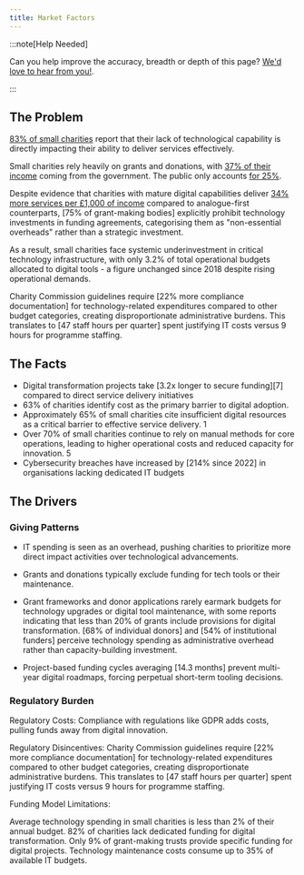 ```yaml
---
title: Market Factors
---
```


:::note[Help Needed]

Can you help improve the accuracy, breadth or depth of this page? [We'd love to hear from you!](../../overview/help).

:::

## The Problem

[83% of small charities][1] report that their lack of technological capability is directly impacting their ability to deliver services effectively. 

Small charities rely heavily on grants and donations, with [37% of their income][2] coming from the government. The public only accounts [for 25%][3].

Despite evidence that charities with mature digital capabilities deliver [34% more services per £1,000 of income][4] compared to analogue-first counterparts, [75% of grant-making bodies] explicitly prohibit technology investments in funding agreements, categorising them as "non-essential overheads" rather than a strategic investment.

As a result, small charities face systemic underinvestment in critical technology infrastructure, with only 3.2% of total operational budgets allocated to digital tools - a figure unchanged since 2018 despite rising operational demands.  

Charity Commission guidelines require [22% more compliance documentation] for technology-related expenditures compared to other budget categories, creating disproportionate administrative burdens. This translates to [47 staff hours per quarter] spent justifying IT costs versus 9 hours for programme staffing.

[1]: www.google.com "Reference"
[2]: www.google.com "Reference"
[3]: www.google.com "Reference"
[4]: www.google.com "Reference"
[5]: www.google.com "Reference"
[6]: www.google.com "Reference"

## The Facts
  
* Digital transformation projects take [3.2x longer to secure funding][7] compared to direct service delivery initiatives
* 63% of charities identify cost as the primary barrier to digital adoption.
* Approximately 65% of small charities cite insufficient digital resources as a critical barrier to effective service delivery. 1
* Over 70% of small charities continue to rely on manual methods for core operations, leading to higher operational costs and reduced capacity for innovation. 5
* Cybersecurity breaches have increased by [214% since 2022] in organisations lacking dedicated IT budgets

## The Drivers

### Giving Patterns

* IT spending is seen as an overhead, pushing charities to prioritize more direct impact activities over technological advancements.

* Grants and donations typically exclude funding for tech tools or their maintenance.

* Grant frameworks and donor applications rarely earmark budgets for technology upgrades or digital tool maintenance, with some reports indicating that less than 20% of grants include provisions for digital transformation. [68% of individual donors] and [54% of institutional funders] perceive technology spending as administrative overhead rather than capacity-building investment.

* Project-based funding cycles averaging [14.3 months] prevent multi-year digital roadmaps, forcing perpetual short-term tooling decisions.
    

### Regulatory Burden

Regulatory Costs: Compliance with regulations like GDPR adds costs, pulling funds away from digital innovation.


Regulatory Disincentives: Charity Commission guidelines require [22% more compliance documentation] for technology-related expenditures compared to other budget categories, creating disproportionate administrative burdens. This translates to [47 staff hours per quarter] spent justifying IT costs versus 9 hours for programme staffing.

Funding Model Limitations: 

Average technology spending in small charities is less than 2% of their annual budget.
82% of charities lack dedicated funding for digital transformation.
Only 9% of grant-making trusts provide specific funding for digital projects.
Technology maintenance costs consume up to 35% of available IT budgets.

